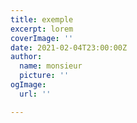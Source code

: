 ```yaml
---
title: exemple
excerpt: lorem
coverImage: ''
date: 2021-02-04T23:00:00Z
author:
  name: monsieur
  picture: ''
ogImage:
  url: ''

---
```

